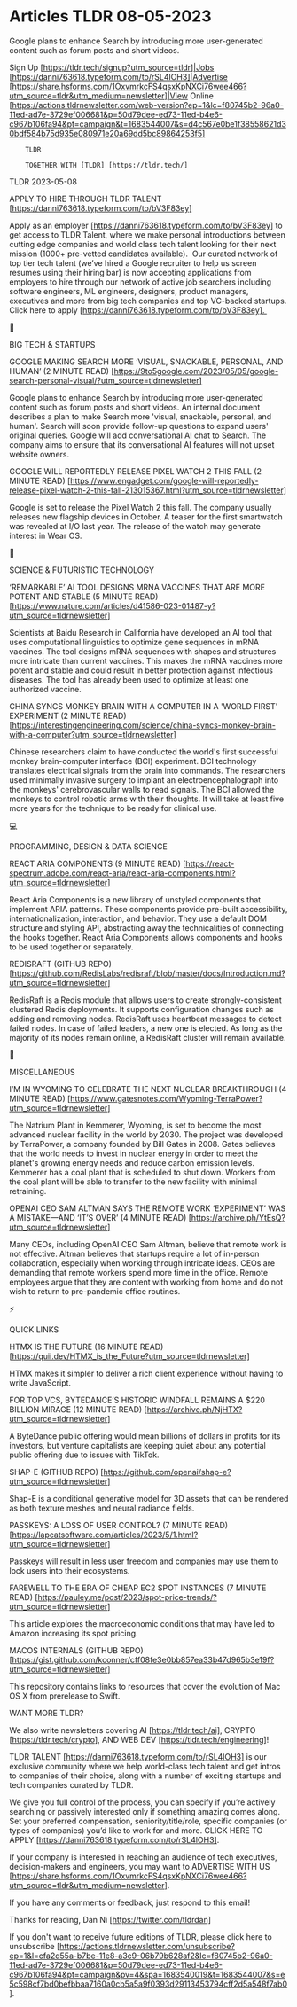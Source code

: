 # Articles TLDR 08-05-2023

Google plans to enhance Search by introducing more user-generated
content such as forum posts and short videos.  

Sign Up [https://tldr.tech/signup?utm_source=tldr]|Jobs
[https://danni763618.typeform.com/to/rSL4lOH3]|Advertise
[https://share.hsforms.com/1OxvmrkcFS4qsxKpNXCi76wee466?utm_source=tldr&utm_medium=newsletter]|View
Online
[https://actions.tldrnewsletter.com/web-version?ep=1&lc=f80745b2-96a0-11ed-ad7e-3729ef006681&p=50d79dee-ed73-11ed-b4e6-c967b106fa94&pt=campaign&t=1683544007&s=d4c567e0be1f38558621d30bdf584b75d935e080971e20a69dd5bc89864253f5]


		TLDR 

		TOGETHER WITH [TLDR] [https://tldr.tech/] 

TLDR 2023-05-08

APPLY TO HIRE THROUGH TLDR TALENT
[https://danni763618.typeform.com/to/bV3F83ey]

Apply as an employer [https://danni763618.typeform.com/to/bV3F83ey] to
get access to TLDR Talent, where we make personal introductions
between cutting edge companies and world class tech talent looking for
their next mission (1000+ pre-vetted candidates available). 
Our curated network of top tier tech talent (we’ve hired a Google
recruiter to help us screen resumes using their hiring bar) is now
accepting applications from employers to hire through our network of
active job searchers including software engineers, ML engineers,
designers, product managers, executives and more from big tech
companies and top VC-backed startups. Click here to apply
[https://danni763618.typeform.com/to/bV3F83ey]. 

📱 

BIG TECH & STARTUPS

GOOGLE MAKING SEARCH MORE ‘VISUAL, SNACKABLE, PERSONAL, AND HUMAN’
(2 MINUTE READ)
[https://9to5google.com/2023/05/05/google-search-personal-visual/?utm_source=tldrnewsletter]


Google plans to enhance Search by introducing more user-generated
content such as forum posts and short videos. An internal document
describes a plan to make Search more 'visual, snackable, personal, and
human'. Search will soon provide follow-up questions to expand users'
original queries. Google will add conversational AI chat to Search.
The company aims to ensure that its conversational AI features will
not upset website owners. 

GOOGLE WILL REPORTEDLY RELEASE PIXEL WATCH 2 THIS FALL (2 MINUTE READ)
[https://www.engadget.com/google-will-reportedly-release-pixel-watch-2-this-fall-213015367.html?utm_source=tldrnewsletter]


Google is set to release the Pixel Watch 2 this fall. The company
usually releases new flagship devices in October. A teaser for the
first smartwatch was revealed at I/O last year. The release of the
watch may generate interest in Wear OS. 

🚀 

SCIENCE & FUTURISTIC TECHNOLOGY

‘REMARKABLE’ AI TOOL DESIGNS MRNA VACCINES THAT ARE MORE POTENT
AND STABLE (5 MINUTE READ)
[https://www.nature.com/articles/d41586-023-01487-y?utm_source=tldrnewsletter]


Scientists at Baidu Research in California have developed an AI tool
that uses computational linguistics to optimize gene sequences in mRNA
vaccines. The tool designs mRNA sequences with shapes and structures
more intricate than current vaccines. This makes the mRNA vaccines
more potent and stable and could result in better protection against
infectious diseases. The tool has already been used to optimize at
least one authorized vaccine. 

CHINA SYNCS MONKEY BRAIN WITH A COMPUTER IN A 'WORLD FIRST' EXPERIMENT
(2 MINUTE READ)
[https://interestingengineering.com/science/china-syncs-monkey-brain-with-a-computer?utm_source=tldrnewsletter]


Chinese researchers claim to have conducted the world's first
successful monkey brain-computer interface (BCI) experiment. BCI
technology translates electrical signals from the brain into commands.
The researchers used minimally invasive surgery to implant an
electroencephalograph into the monkeys' cerebrovascular walls to read
signals. The BCI allowed the monkeys to control robotic arms with
their thoughts. It will take at least five more years for the
technique to be ready for clinical use. 

💻 

PROGRAMMING, DESIGN & DATA SCIENCE

REACT ARIA COMPONENTS (9 MINUTE READ)
[https://react-spectrum.adobe.com/react-aria/react-aria-components.html?utm_source=tldrnewsletter]


React Aria Components is a new library of unstyled components that
implement ARIA patterns. These components provide pre-built
accessibility, internationalization, interaction, and behavior. They
use a default DOM structure and styling API, abstracting away the
technicalities of connecting the hooks together. React Aria Components
allows components and hooks to be used together or separately. 

REDISRAFT (GITHUB REPO)
[https://github.com/RedisLabs/redisraft/blob/master/docs/Introduction.md?utm_source=tldrnewsletter]


RedisRaft is a Redis module that allows users to create
strongly-consistent clustered Redis deployments. It supports
configuration changes such as adding and removing nodes. RedisRaft
uses heartbeat messages to detect failed nodes. In case of failed
leaders, a new one is elected. As long as the majority of its nodes
remain online, a RedisRaft cluster will remain available. 

🎁 

MISCELLANEOUS

I’M IN WYOMING TO CELEBRATE THE NEXT NUCLEAR BREAKTHROUGH (4 MINUTE
READ)
[https://www.gatesnotes.com/Wyoming-TerraPower?utm_source=tldrnewsletter]


The Natrium Plant in Kemmerer, Wyoming, is set to become the most
advanced nuclear facility in the world by 2030. The project was
developed by TerraPower, a company founded by Bill Gates in 2008.
Gates believes that the world needs to invest in nuclear energy in
order to meet the planet's growing energy needs and reduce carbon
emission levels. Kemmerer has a coal plant that is scheduled to shut
down. Workers from the coal plant will be able to transfer to the new
facility with minimal retraining. 

OPENAI CEO SAM ALTMAN SAYS THE REMOTE WORK ‘EXPERIMENT’ WAS A
MISTAKE—AND ‘IT’S OVER’ (4 MINUTE READ)
[https://archive.ph/YtEsQ?utm_source=tldrnewsletter] 

Many CEOs, including OpenAI CEO Sam Altman, believe that remote work
is not effective. Altman believes that startups require a lot of
in-person collaboration, especially when working through intricate
ideas. CEOs are demanding that remote workers spend more time in the
office. Remote employees argue that they are content with working from
home and do not wish to return to pre-pandemic office routines. 

⚡ 

QUICK LINKS

HTMX IS THE FUTURE (16 MINUTE READ)
[https://quii.dev/HTMX_is_the_Future?utm_source=tldrnewsletter] 

HTMX makes it simpler to deliver a rich client experience without
having to write JavaScript. 

FOR TOP VCS, BYTEDANCE’S HISTORIC WINDFALL REMAINS A $220 BILLION
MIRAGE (12 MINUTE READ)
[https://archive.ph/NjHTX?utm_source=tldrnewsletter] 

A ByteDance public offering would mean billions of dollars in profits
for its investors, but venture capitalists are keeping quiet about any
potential public offering due to issues with TikTok. 

SHAP-E (GITHUB REPO)
[https://github.com/openai/shap-e?utm_source=tldrnewsletter] 

Shap-E is a conditional generative model for 3D assets that can be
rendered as both texture meshes and neural radiance fields. 

PASSKEYS: A LOSS OF USER CONTROL? (7 MINUTE READ)
[https://lapcatsoftware.com/articles/2023/5/1.html?utm_source=tldrnewsletter]


Passkeys will result in less user freedom and companies may use them
to lock users into their ecosystems. 

FAREWELL TO THE ERA OF CHEAP EC2 SPOT INSTANCES (7 MINUTE READ)
[https://pauley.me/post/2023/spot-price-trends/?utm_source=tldrnewsletter]


This article explores the macroeconomic conditions that may have led
to Amazon increasing its spot pricing. 

MACOS INTERNALS (GITHUB REPO)
[https://gist.github.com/kconner/cff08fe3e0bb857ea33b47d965b3e19f?utm_source=tldrnewsletter]


This repository contains links to resources that cover the evolution
of Mac OS X from prerelease to Swift. 

WANT MORE TLDR?

We also write newsletters covering AI [https://tldr.tech/ai], CRYPTO
[https://tldr.tech/crypto], AND WEB DEV
[https://tldr.tech/engineering]!

TLDR TALENT [https://danni763618.typeform.com/to/rSL4lOH3] is our
exclusive community where we help world-class tech talent and get
intros to companies of their choice, along with a number of exciting
startups and tech companies curated by TLDR.

We give you full control of the process, you can specify if you’re
actively searching or passively interested only if something amazing
comes along. Set your preferred compensation, seniority/title/role,
specific companies (or types of companies) you’d like to work for
and more. CLICK HERE TO APPLY
[https://danni763618.typeform.com/to/rSL4lOH3].

If your company is interested in reaching an audience of tech
executives, decision-makers and engineers, you may want to ADVERTISE
WITH US
[https://share.hsforms.com/1OxvmrkcFS4qsxKpNXCi76wee466?utm_source=tldr&utm_medium=newsletter].


If you have any comments or feedback, just respond to this email! 

Thanks for reading, 
Dan Ni [https://twitter.com/tldrdan] 

If you don't want to receive future editions of TLDR, please click
here to unsubscribe
[https://actions.tldrnewsletter.com/unsubscribe?ep=1&l=cfa2d55a-b7be-11e8-a3c9-06b79b628af2&lc=f80745b2-96a0-11ed-ad7e-3729ef006681&p=50d79dee-ed73-11ed-b4e6-c967b106fa94&pt=campaign&pv=4&spa=1683540019&t=1683544007&s=e5c598cf7bd0befbbaa7160a0cb5a5a9f0393d29113453794cff2d5a548f7ab0].


 